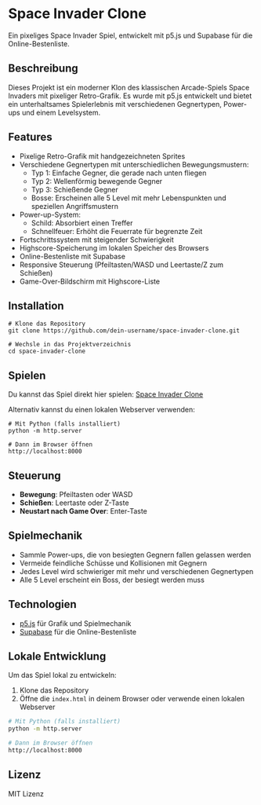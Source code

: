 # Space Invader Clone

Ein pixeliges Space Invader Spiel, entwickelt mit p5.js und Supabase für die Online-Bestenliste.

## Beschreibung

Dieses Projekt ist ein moderner Klon des klassischen Arcade-Spiels Space Invaders mit pixeliger Retro-Grafik. Es wurde mit p5.js entwickelt und bietet ein unterhaltsames Spielerlebnis mit verschiedenen Gegnertypen, Power-ups und einem Levelsystem.

## Features

- Pixelige Retro-Grafik mit handgezeichneten Sprites
- Verschiedene Gegnertypen mit unterschiedlichen Bewegungsmustern:
  - Typ 1: Einfache Gegner, die gerade nach unten fliegen
  - Typ 2: Wellenförmig bewegende Gegner
  - Typ 3: Schießende Gegner
  - Bosse: Erscheinen alle 5 Level mit mehr Lebenspunkten und speziellen Angriffsmustern
- Power-up-System:
  - Schild: Absorbiert einen Treffer
  - Schnellfeuer: Erhöht die Feuerrate für begrenzte Zeit
- Fortschrittssystem mit steigender Schwierigkeit
- Highscore-Speicherung im lokalen Speicher des Browsers
- Online-Bestenliste mit Supabase
- Responsive Steuerung (Pfeiltasten/WASD und Leertaste/Z zum Schießen)
- Game-Over-Bildschirm mit Highscore-Liste

## Installation

```
# Klone das Repository
git clone https://github.com/dein-username/space-invader-clone.git

# Wechsle in das Projektverzeichnis
cd space-invader-clone
```

## Spielen

Du kannst das Spiel direkt hier spielen: [Space Invader Clone](https://kaihuettenmueller.github.io/space-invader-clone/)

Alternativ kannst du einen lokalen Webserver verwenden:
```
# Mit Python (falls installiert)
python -m http.server

# Dann im Browser öffnen
http://localhost:8000
```

## Steuerung

- **Bewegung**: Pfeiltasten oder WASD
- **Schießen**: Leertaste oder Z-Taste
- **Neustart nach Game Over**: Enter-Taste

## Spielmechanik

- Sammle Power-ups, die von besiegten Gegnern fallen gelassen werden
- Vermeide feindliche Schüsse und Kollisionen mit Gegnern
- Jedes Level wird schwieriger mit mehr und verschiedenen Gegnertypen
- Alle 5 Level erscheint ein Boss, der besiegt werden muss

## Technologien

- [p5.js](https://p5js.org/) für Grafik und Spielmechanik
- [Supabase](https://supabase.io/) für die Online-Bestenliste

## Lokale Entwicklung

Um das Spiel lokal zu entwickeln:

1. Klone das Repository
2. Öffne die `index.html` in deinem Browser oder verwende einen lokalen Webserver

```bash
# Mit Python (falls installiert)
python -m http.server

# Dann im Browser öffnen
http://localhost:8000
```

## Lizenz

MIT Lizenz 